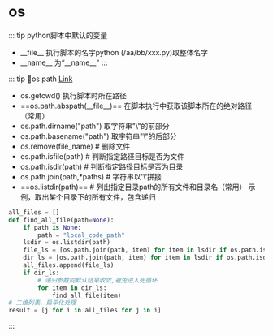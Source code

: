 # os

::: tip 
python脚本中默认的变量
- \_\_file__ 执行脚本的名字python  (/aa/bb/xxx.py)取整体名字 
- \_\_name__  为“_\_name__"
:::

::: tip 💌os path
[Link](https://zhuanlan.zhihu.com/p/388550931)
- os.getcwd() 执行脚本时所在路径
- ==os.path.abspath(\_\_file__)== 在脚本执行中获取该脚本所在的绝对路径（常用）
- os.path.dirname("path") 取字符串"\\"的前部分
- os.path.basename("path")  取字符串"\\"的后部分
- os.remove(file_name)                # 删除文件
- os.path.isfile(path)                # 判断指定路径目标是否为文件
- os.path.isdir(path)                 # 判断指定路径目标是否为目录
- os.path.join(path,*paths)           # 字符串以'\\'拼接
- ==os.listdir(path)==                    # 列出指定目录path的所有文件和目录名（常用）
示例，取出某个目录下的所有文件，包含递归
```python
all_files = []
def find_all_file(path=None):
    if path is None:
        path = "local_code_path"
    lsdir = os.listdir(path)
    file_ls = [os.path.join(path, item) for item in lsdir if os.path.isfile(os.path.join(path, item))]
    dir_ls = [os.path.join(path, item) for item in lsdir if os.path.isdir(os.path.join(path, item))]
    all_files.append(file_ls)
    if dir_ls:
        # 递归参数向默认结果收敛,避免进入死循环
        for item in dir_ls:
            find_all_file(item)
# 二维列表，扁平化处理
result = [j for i in all_files for j in i]
```


:::

